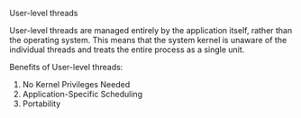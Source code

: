 User-level threads

User-level threads are managed entirely by the application itself, rather than the operating system. This means that the system kernel is unaware of the individual threads and treats the entire process as a single unit.

Benefits of User-level threads:
1. No Kernel Privileges Needed
2. Application-Specific Scheduling
3. Portability

